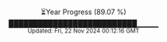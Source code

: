 <p align="center">
⏳Year Progress (89.07 %)<br>
██████████████████████████▁▁▁▁ <br>
<sub>Updated: Fri, 22 Nov 2024 00:12:16 GMT</sub>
</p>

